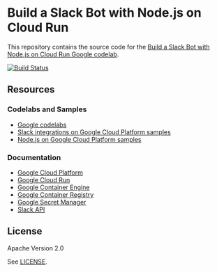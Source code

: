 # Build a Slack Bot with Node.js on Cloud Run

This repository contains the source code for the [Build a Slack Bot with Node.js on Cloud Run
Google codelab][cloud-slack-bot-codelab].

[![Build Status][travis-status-image]][travis-status]

[cloud-slack-bot-codelab]: https://codelabs.developers.google.com/codelabs/cloud-slack-bot/
[travis-status]: https://travis-ci.org/googlecodelabs/cloud-slack-bot
[travis-status-image]: https://travis-ci.org/googlecodelabs/cloud-slack-bot.svg?branch=master

## Resources

### Codelabs and Samples

- [Google codelabs][codelabs]
- [Slack integrations on Google Cloud Platform samples][slack-samples]
- [Node.js on Google Cloud Platform samples][nodejs-samples]

[codelabs]: https://g.co/codelabs
[nodejs-samples]: https://github.com/GoogleCloudPlatform/nodejs-docs-samples
[slack-samples]: https://github.com/GoogleCloudPlatform/slack-samples

### Documentation

- [Google Cloud Platform][cloud]
- [Google Cloud Run][run]
- [Google Container Engine][container-engine]
- [Google Container Registry][container-registry]
- [Google Secret Manager][secret-manager]
- [Slack API][slack-api]

[cloud]: https://cloud.google.com/
[run]: https://cloud.google.com/run
[container-engine]: https://cloud.google.com/container-engine/
[container-registry]: https://cloud.google.com/container-registry/
[secret-manager]: https://cloud.google.com/secret-manager
[slack-api]: https://api.slack.com/

## License

Apache Version 2.0

See [LICENSE](LICENSE).
